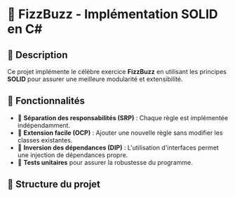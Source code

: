 # 🎉 FizzBuzz - Implémentation SOLID en C#

## 📌 Description
Ce projet implémente le célèbre exercice **FizzBuzz** en utilisant les principes **SOLID** pour assurer une meilleure modularité et extensibilité.

## 🚀 Fonctionnalités
- 🔹 **Séparation des responsabilités (SRP)** : Chaque règle est implémentée indépendamment.
- 🔹 **Extension facile (OCP)** : Ajouter une nouvelle règle sans modifier les classes existantes.
- 🔹 **Inversion des dépendances (DIP)** : L'utilisation d'interfaces permet une injection de dépendances propre.
- 🔹 **Tests unitaires** pour assurer la robustesse du programme.

## 📂 Structure du projet
